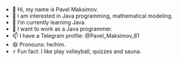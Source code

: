 - 👋 Hi, my name is Pavel Maksimov.
- 👀 I am interested in Java programming, mathematical modeling.
- 🌱 I’m currently learning Java.
- 💞️ I want to work as a Java programmer.
- 📫 I have a Telegram profile: @Pavel_Maksimov_81
- 😄 Pronouns: he/him.
- ⚡ Fun fact: I like play volleyball, quizzes and sauna.

<!---
PavelMax81/PavelMax81 is a ✨ special ✨ repository because its `README.md` (this file) appears on your GitHub profile.
You can click the Preview link to take a look at your changes.
--->
